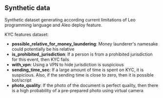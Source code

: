 ## Synthetic data

Synthetic dataset generating according current limitations of Leo programming language and Aleo deploy feature.

KYC features dataset:
- **possible_relative_for_money_laundering**: Money launderer's namesake could potentially be his relative
- **is_prohibited_jurisdiction**: If a person is from a prohibited jurisdiction for this event, then KYC fails
- **with_vpn**: Using a VPN to hide jurisdiction is suspicious
- **sending_time_sec**: If a large amount of time is spent on KYC, it is suspicious. Also, if the sending time is close to zero, then it is possible bot/script
- **photo_quality**: If the photo of the document is perfect quality, then there is a high probability of a pre-prepared photo using virtual camera
